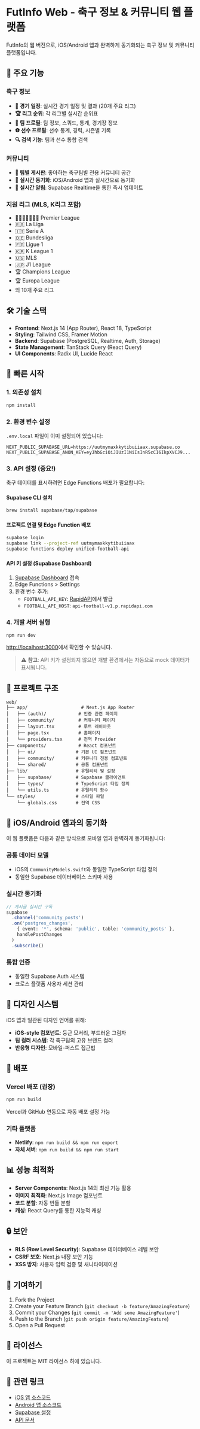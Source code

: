 # FutInfo Web - 축구 정보 & 커뮤니티 웹 플랫폼

FutInfo의 웹 버전으로, iOS/Android 앱과 완벽하게 동기화되는 축구 정보 및 커뮤니티 플랫폼입니다.

## 🌟 주요 기능

### 축구 정보
- **📅 경기 일정**: 실시간 경기 일정 및 결과 (20개 주요 리그)
- **🏆 리그 순위**: 각 리그별 실시간 순위표
- **👥 팀 프로필**: 팀 정보, 스쿼드, 통계, 경기장 정보
- **⚽ 선수 프로필**: 선수 통계, 경력, 시즌별 기록
- **🔍 검색 기능**: 팀과 선수 통합 검색

### 커뮤니티
- **💬 팀별 게시판**: 좋아하는 축구팀별 전용 커뮤니티 공간
- **🔄 실시간 동기화**: iOS/Android 앱과 실시간으로 동기화
- **🔔 실시간 알림**: Supabase Realtime을 통한 즉시 업데이트

### 지원 리그 (MLS, K리그 포함)
- 🏴󐁧󐁢󐁥󐁮󐁧󐁿 Premier League
- 🇪🇸 La Liga
- 🇮🇹 Serie A
- 🇩🇪 Bundesliga
- 🇫🇷 Ligue 1
- 🇰🇷 K League 1
- 🇺🇸 MLS
- 🇯🇵 J1 League
- 🏆 Champions League
- 🏆 Europa League
- 외 10개 주요 리그

## 🛠️ 기술 스택

- **Frontend**: Next.js 14 (App Router), React 18, TypeScript
- **Styling**: Tailwind CSS, Framer Motion
- **Backend**: Supabase (PostgreSQL, Realtime, Auth, Storage)
- **State Management**: TanStack Query (React Query)
- **UI Components**: Radix UI, Lucide React

## 🚀 빠른 시작

### 1. 의존성 설치

```bash
npm install
```

### 2. 환경 변수 설정

`.env.local` 파일이 이미 설정되어 있습니다:

```env
NEXT_PUBLIC_SUPABASE_URL=https://uutmymaxkkytibuiiaax.supabase.co
NEXT_PUBLIC_SUPABASE_ANON_KEY=eyJhbGciOiJIUzI1NiIsInR5cCI6IkpXVCJ9...
```

### 3. API 설정 (중요!)

축구 데이터를 표시하려면 Edge Functions 배포가 필요합니다:

#### Supabase CLI 설치
```bash
brew install supabase/tap/supabase
```

#### 프로젝트 연결 및 Edge Function 배포
```bash
supabase login
supabase link --project-ref uutmymaxkkytibuiiaax
supabase functions deploy unified-football-api
```

#### API 키 설정 (Supabase Dashboard)
1. [Supabase Dashboard](https://app.supabase.com) 접속
2. Edge Functions > Settings
3. 환경 변수 추가:
   - `FOOTBALL_API_KEY`: [RapidAPI](https://rapidapi.com/api-sports/api/api-football)에서 발급
   - `FOOTBALL_API_HOST`: `api-football-v1.p.rapidapi.com`

### 4. 개발 서버 실행

```bash
npm run dev
```

[http://localhost:3000](http://localhost:3000)에서 확인할 수 있습니다.

> ⚠️ **참고**: API 키가 설정되지 않으면 개발 환경에서는 자동으로 mock 데이터가 표시됩니다.

## 📁 프로젝트 구조

```
web/
├── app/                    # Next.js App Router
│   ├── (auth)/            # 인증 관련 페이지
│   ├── community/         # 커뮤니티 페이지
│   ├── layout.tsx         # 루트 레이아웃
│   ├── page.tsx           # 홈페이지
│   └── providers.tsx      # 전역 Provider
├── components/            # React 컴포넌트
│   ├── ui/               # 기본 UI 컴포넌트
│   ├── community/        # 커뮤니티 전용 컴포넌트
│   └── shared/           # 공통 컴포넌트
├── lib/                  # 유틸리티 및 설정
│   ├── supabase/         # Supabase 클라이언트
│   ├── types/            # TypeScript 타입 정의
│   └── utils.ts          # 유틸리티 함수
└── styles/               # 스타일 파일
    └── globals.css       # 전역 CSS
```

## 🔄 iOS/Android 앱과의 동기화

이 웹 플랫폼은 다음과 같은 방식으로 모바일 앱과 완벽하게 동기화됩니다:

### 공통 데이터 모델
- iOS의 `CommunityModels.swift`와 동일한 TypeScript 타입 정의
- 동일한 Supabase 데이터베이스 스키마 사용

### 실시간 동기화
```typescript
// 게시글 실시간 구독
supabase
  .channel('community_posts')
  .on('postgres_changes', 
    { event: '*', schema: 'public', table: 'community_posts' },
    handlePostChanges
  )
  .subscribe()
```

### 통합 인증
- 동일한 Supabase Auth 시스템
- 크로스 플랫폼 사용자 세션 관리

## 🎨 디자인 시스템

iOS 앱과 일관된 디자인 언어를 위해:

- **iOS-style 컴포넌트**: 둥근 모서리, 부드러운 그림자
- **팀 컬러 시스템**: 각 축구팀의 고유 브랜드 컬러
- **반응형 디자인**: 모바일-퍼스트 접근법

## 🚀 배포

### Vercel 배포 (권장)

```bash
npm run build
```

Vercel과 GitHub 연동으로 자동 배포 설정 가능

### 기타 플랫폼

- **Netlify**: `npm run build && npm run export`
- **자체 서버**: `npm run build && npm run start`

## 📊 성능 최적화

- **Server Components**: Next.js 14의 최신 기능 활용
- **이미지 최적화**: Next.js Image 컴포넌트
- **코드 분할**: 자동 번들 분할
- **캐싱**: React Query를 통한 지능적 캐싱

## 🔒 보안

- **RLS (Row Level Security)**: Supabase 데이터베이스 레벨 보안
- **CSRF 보호**: Next.js 내장 보안 기능
- **XSS 방지**: 사용자 입력 검증 및 새니타이제이션

## 🤝 기여하기

1. Fork the Project
2. Create your Feature Branch (`git checkout -b feature/AmazingFeature`)
3. Commit your Changes (`git commit -m 'Add some AmazingFeature'`)
4. Push to the Branch (`git push origin feature/AmazingFeature`)
5. Open a Pull Request

## 📄 라이선스

이 프로젝트는 MIT 라이선스 하에 있습니다.

## 🔗 관련 링크

- [iOS 앱 소스코드](../football/)
- [Android 앱 소스코드](../Android/)
- [Supabase 설정](../supabase/)
- [API 문서](../docs/api.md)